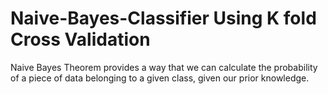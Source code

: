 # Naive-Bayes-Classifier Using K fold Cross Validation
Naive Bayes Theorem provides a way that we can calculate the probability of a piece of data belonging to a given class, given our prior knowledge.
